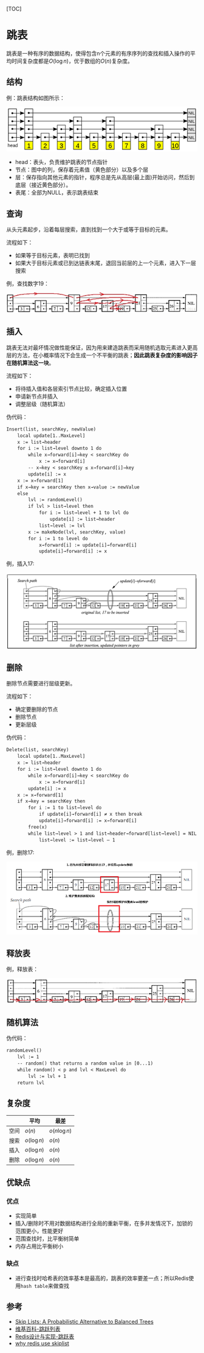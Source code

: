 [TOC]

# 跳表

跳表是一种有序的数据结构，使得包含n个元素的有序序列的查找和插入操作的平均时间复杂度都是$O(\log n)$，优于数组的$O(n)$复杂度。



## 结构

例：跳表结构如图所示：

![skiplist_struct](res/skiplist_struct.png)

- head：表头，负责维护跳表的节点指针
- 节点：图中的列，保存着元素值（黄色部分）以及多个层
- 层：保存指向其他元素的指针，程序总是先从高层(最上面)开始访问，然后到底层（接近黄色部分）。
- 表尾：全部为NULL，表示跳表结束



## 查询

从头元素起步，沿着每层搜索，直到找到一个大于或等于目标的元素。

流程如下：

- 如果等于目标元素，表明已找到
- 如果大于目标元素或已到达链表末尾，退回当前层的上一个元素，进入下一层搜索

例，查找数字19：

![skiplist_search_example1](res/skiplist_search_example1.png)



## 插入

跳表无法对最坏情况做性能保证，因为用来建造跳表而采用随机选取元素进入更高层的方法，在小概率情况下会生成一个不平衡的跳表；**因此跳表复杂度的影响因子在随机算法这一块**。

流程如下：

- 将待插入值和各层索引节点比较，确定插入位置
- 申请新节点并插入
- 调整层级（随机算法）

伪代码：

```txt
Insert(list, searchKey, newValue)
	local update[1..MaxLevel]
	x := list→header
	for i := list→level downto 1 do
		while x→forward[i]→key < searchKey do
			x := x→forward[i]
		-- x→key < searchKey ≤ x→forward[i]→key
		update[i] := x
	x := x→forward[1]
	if x→key = searchKey then x→value := newValue
	else
		lvl := randomLevel()
		if lvl > list→level then
			for i := list→level + 1 to lvl do
				update[i] := list→header
			list→level := lvl
		x := makeNode(lvl, searchKey, value)
		for i := 1 to level do
			x→forward[i] := update[i]→forward[i]
			update[i]→forward[i] := x
```

例，插入17:

![skiplist_insert_example1](res/skiplist_insert_example1.png)



## 删除

删除节点需要进行层级更新。

流程如下：

- 确定要删除的节点
- 删除节点
- 更新层级

伪代码：

```txt
Delete(list, searchKey)
	local update[1..MaxLevel]
	x := list→header
	for i := list→level downto 1 do
		while x→forward[i]→key < searchKey do
			x := x→forward[i]
		update[i] := x
	x := x→forward[1]
	if x→key = searchKey then
		for i := 1 to list→level do
			if update[i]→forward[i] ≠ x then break
			update[i]→forward[i] := x→forward[i]
		free(x)
		while list→level > 1 and list→header→forward[list→level] = NIL do
			list→level := list→level – 1
```

例，删除17:

![skiplist_delete_example1](res/skiplist_delete_example1.png)



## 释放表

例，释放表：

![skiplist_release_example1](res/skiplist_release_example1.png)



## 随机算法

伪代码：

```txt
randomLevel()
	lvl := 1
	-- random() that returns a random value in [0...1)
	while random() < p and lvl < MaxLevel do
		lvl := lvl + 1
	return lvl
```



## 复杂度

|      | 平均        | 最差          |
| ---- | ----------- | ------------- |
| 空间 | $o(n)$      | $o(n \log n)$ |
| 搜索 | $o(\log n)$ | $o(n)$        |
| 插入 | $o(\log n)$ | $o(n)$        |
| 删除 | $o(\log n)$ | $o(n)$        |



## 优缺点

### 优点

- 实现简单
- 插入/删除时不用对数据结构进行全局的重新平衡，在多并发情况下，加锁的范围更小，性能更好
- 范围查找时，比平衡树简单
- 内存占用比平衡树小

### 缺点

- 进行查找时哈希表的效率基本是最高的，跳表的效率要差一点；所以Redis使用`hash table`来做查找



## 参考

- [Skip Lists: A Probabilistic Alternative to Balanced Trees](res/skiplists.pdf)
- [维基百科-跳跃列表](https://zh.wikipedia.org/wiki/%E8%B7%B3%E8%B7%83%E5%88%97%E8%A1%A8)
- [Redis设计与实现-跳跃表](https://redisbook.readthedocs.io/en/latest/internal-datastruct/skiplist.html)
- [why redis use skiplist](https://news.ycombinator.com/item?id=1171423)

